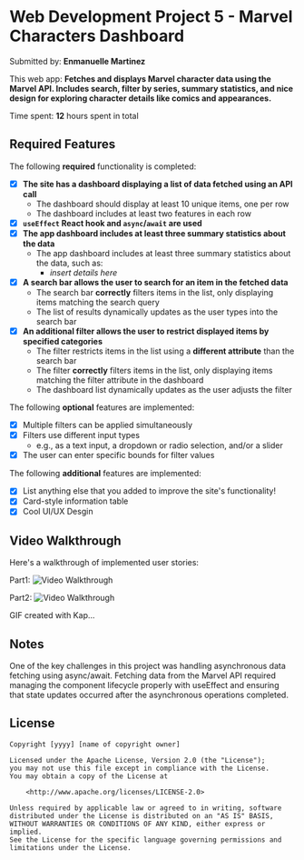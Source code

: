 # Web Development Project 5 - Marvel Characters Dashboard

Submitted by: **Enmanuelle Martinez**

This web app: **Fetches and displays Marvel character data using the Marvel API. Includes search, filter by series, summary statistics, and nice design for exploring character details like comics and appearances.**

Time spent: **12** hours spent in total

## Required Features

The following **required** functionality is completed:

- [x]  **The site has a dashboard displaying a list of data fetched using an API call**
    - The dashboard should display at least 10 unique items, one per row
    - The dashboard includes at least two features in each row
- [x]  **`useEffect` React hook and `async`/`await` are used**
- [x]  **The app dashboard includes at least three summary statistics about the data**
    - The app dashboard includes at least three summary statistics about the data, such as:
        - *insert details here*
- [x]  **A search bar allows the user to search for an item in the fetched data**
    - The search bar **correctly** filters items in the list, only displaying items matching the search query
    - The list of results dynamically updates as the user types into the search bar
- [x]  **An additional filter allows the user to restrict displayed items by specified categories**
    - The filter restricts items in the list using a **different attribute** than the search bar
    - The filter **correctly** filters items in the list, only displaying items matching the filter attribute in the dashboard
    - The dashboard list dynamically updates as the user adjusts the filter

The following **optional** features are implemented:

- [x]  Multiple filters can be applied simultaneously
- [x]  Filters use different input types
    - e.g., as a text input, a dropdown or radio selection, and/or a slider
- [x]  The user can enter specific bounds for filter values

The following **additional** features are implemented:

- [x]  List anything else that you added to improve the site's functionality!
- [x]  Card-style information table
- [x]  Cool UI/UX Desgin

## Video Walkthrough

Here's a walkthrough of implemented user stories:

Part1:
<img src='https://github.com/user-attachments/assets/1a69bdb5-8aed-4e09-ba1d-aac2d442736e' title='Video Walkthrough' width='' alt='Video Walkthrough' />

Part2:
<img src='https://github.com/user-attachments/assets/1f5e8023-89f0-447c-8918-8bab834063bd' title='Video Walkthrough' width='' alt='Video Walkthrough' />

GIF created with Kap...

## Notes

One of the key challenges in this project was handling asynchronous data fetching using async/await. Fetching data from the Marvel API required managing the component lifecycle properly with useEffect and ensuring that state updates occurred after the asynchronous operations completed.

## License

```
Copyright [yyyy] [name of copyright owner]

Licensed under the Apache License, Version 2.0 (the "License");
you may not use this file except in compliance with the License.
You may obtain a copy of the License at

    <http://www.apache.org/licenses/LICENSE-2.0>

Unless required by applicable law or agreed to in writing, software
distributed under the License is distributed on an "AS IS" BASIS,
WITHOUT WARRANTIES OR CONDITIONS OF ANY KIND, either express or implied.
See the License for the specific language governing permissions and
limitations under the License.

```
